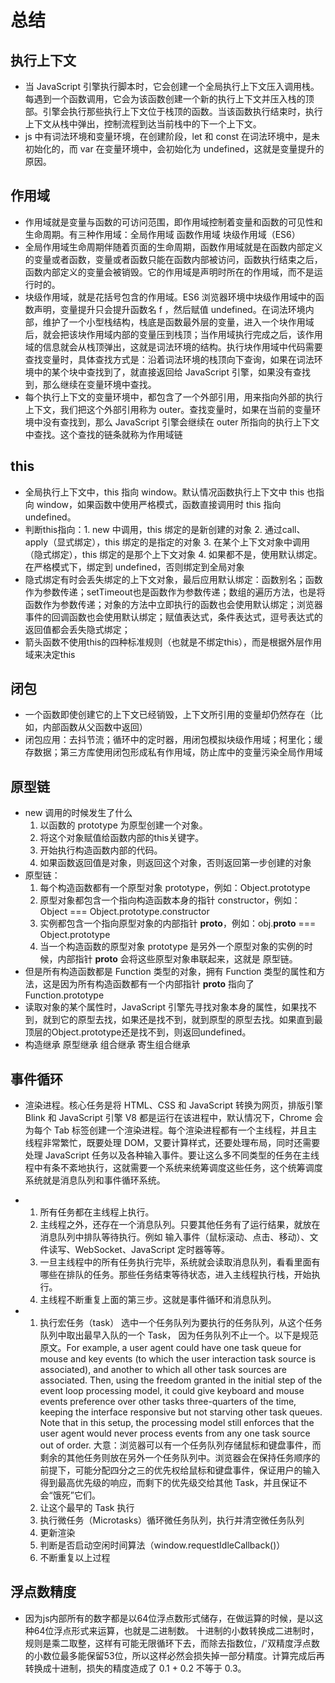 # 总结

## 执行上下文

* 当 JavaScript 引擎执行脚本时，它会创建一个全局执行上下文压入调用栈。每遇到一个函数调用，它会为该函数创建一个新的执行上下文并压入栈的顶部。引擎会执行那些执行上下文位于栈顶的函数。当该函数执行结束时，执行上下文从栈中弹出，控制流程到达当前栈中的下一个上下文。
* js 中有词法环境和变量环境，在创建阶段，let 和 const 在词法环境中，是未初始化的，而 var 在变量环境中，会初始化为 undefined，这就是变量提升的原因。

## 作用域

* 作用域就是变量与函数的可访问范围，即作用域控制着变量和函数的可见性和生命周期。有三种作用域：全局作用域 函数作用域 块级作用域（ES6）
* 全局作用域生命周期伴随着页面的生命周期，函数作用域就是在函数内部定义的变量或者函数，变量或者函数只能在函数内部被访问，函数执行结束之后，函数内部定义的变量会被销毁。它的作用域是声明时所在的作用域，而不是运行时的。
* 块级作用域，就是花括号包含的作用域。ES6 浏览器环境中块级作用域中的函数声明，变量提升只会提升函数名 f ，然后赋值 undefined。在词法环境内部，维护了一个小型栈结构，栈底是函数最外层的变量，进入一个块作用域后，就会把该块作用域内部的变量压到栈顶；当作用域执行完成之后，该作用域的信息就会从栈顶弹出，这就是词法环境的结构。执行块作用域中代码需要查找变量时，具体查找方式是：沿着词法环境的栈顶向下查询，如果在词法环境中的某个块中查找到了，就直接返回给 JavaScript 引擎，如果没有查找到，那么继续在变量环境中查找。
* 每个执行上下文的变量环境中，都包含了一个外部引用，用来指向外部的执行上下文，我们把这个外部引用称为 outer。查找变量时，如果在当前的变量环境中没有查找到，那么 JavaScript 引擎会继续在 outer 所指向的执行上下文中查找。这个查找的链条就称为作用域链

## this

* 全局执行上下文中，this 指向 window。默认情况函数执行上下文中 this 也指向 window，如果函数中使用严格模式，函数直接调用时 this 指向 undefined。
* 判断this指向：1. new 中调用，this 绑定的是新创建的对象 2. 通过call、apply（显式绑定），this 绑定的是指定的对象 3. 在某个上下文对象中调用（隐式绑定），this 绑定的是那个上下文对象 4. 如果都不是，使用默认绑定。在严格模式下，绑定到 undefined，否则绑定到全局对象
* 隐式绑定有时会丢失绑定的上下文对象，最后应用默认绑定：函数别名；函数作为参数传递；setTimeout也是函数作为参数传递；数组的遍历方法，也是将函数作为参数传递；对象的方法中立即执行的函数也会使用默认绑定；浏览器事件的回调函数也会使用默认绑定；赋值表达式，条件表达式，逗号表达式的返回值都会丢失隐式绑定；
* 箭头函数不使用this的四种标准规则（也就是不绑定this），而是根据外层作用域来决定this

## 闭包

* 一个函数即使创建它的上下文已经销毁，上下文所引用的变量却仍然存在（比如，内部函数从父函数中返回）
* 闭包应用：去抖节流；循环中的定时器，用闭包模拟块级作用域；柯里化；缓存数据；第三方库使用闭包形成私有作用域，防止库中的变量污染全局作用域

## 原型链

* new 调用的时候发生了什么
  1. 以函数的 prototype 为原型创建一个对象。
  2. 将这个对象赋值给函数内部的this关键字。
  3. 开始执行构造函数内部的代码。
  4. 如果函数返回值是对象，则返回这个对象，否则返回第一步创建的对象
* 原型链：
  1. 每个构造函数都有一个原型对象 prototype，例如：Object.prototype
  2. 原型对象都包含一个指向构造函数本身的指针 constructor，例如：Object === Object.prototype.constructor
  3. 实例都包含一个指向原型对象的内部指针 __proto__，例如：obj.__proto__ === Object.prototype
  4. 当一个构造函数的原型对象 prototype 是另外一个原型对象的实例的时候，内部指针 __proto__ 会将这些原型对象串联起来，这就是 原型链。
* 但是所有构造函数都是 Function 类型的对象，拥有 Function 类型的属性和方法，这是因为所有构造函数都有一个内部指针 __proto__ 指向了 Function.prototype
* 读取对象的某个属性时，JavaScript 引擎先寻找对象本身的属性，如果找不到，就到它的原型去找，如果还是找不到，就到原型的原型去找。如果直到最顶层的Object.prototype还是找不到，则返回undefined。
* 构造继承 原型继承 组合继承 寄生组合继承



## 事件循环

* 渲染进程。核心任务是将 HTML、CSS 和 JavaScript 转换为网页，排版引擎 Blink 和 JavaScript 引擎 V8 都是运行在该进程中，默认情况下，Chrome 会为每个 Tab 标签创建一个渲染进程。每个渲染进程都有一个主线程，并且主线程非常繁忙，既要处理 DOM，又要计算样式，还要处理布局，同时还需要处理 JavaScript 任务以及各种输入事件。要让这么多不同类型的任务在主线程中有条不紊地执行，这就需要一个系统来统筹调度这些任务，这个统筹调度系统就是消息队列和事件循环系统。
* 
  1. 所有任务都在主线程上执行。
  2. 主线程之外，还存在一个消息队列。只要其他任务有了运行结果，就放在消息队列中排队等待执行。例如 输入事件（鼠标滚动、点击、移动）、文件读写、WebSocket、JavaScript 定时器等等。
  4. 一旦主线程中的所有任务执行完毕，系统就会读取消息队列，看看里面有哪些在排队的任务。那些任务结束等待状态，进入主线程执行栈，开始执行。
  5. 主线程不断重复上面的第三步。这就是事件循环和消息队列。

* 
  1. 执行宏任务（task）
  选中一个任务队列为要执行的任务队列，从这个任务队列中取出最早入队的一个 Task，
  因为任务队列不止一个。以下是规范原文。For example, a user agent could have one task queue for mouse and key events (to which the user interaction task source is associated), and another to which all other task sources are associated. Then, using the freedom granted in the initial step of the event loop processing model, it could give keyboard and mouse events preference over other tasks three-quarters of the time, keeping the interface responsive but not starving other task queues. Note that in this setup, the processing model still enforces that the user agent would never process events from any one task source out of order. 大意：浏览器可以有一个任务队列存储鼠标和键盘事件，而剩余的其他任务则放在另外一个任务队列中。浏览器会在保持任务顺序的前提下，可能分配四分之三的优先权给鼠标和键盘事件，保证用户的输入得到最高优先级的响应，而剩下的优先级交给其他 Task，并且保证不会“饿死”它们。
  2. 让这个最早的 Task 执行
  3. 执行微任务（Microtasks）循环微任务队列，执行并清空微任务队列
  4. 更新渲染
  5. 判断是否启动空闲时间算法（window.requestIdleCallback()）
  6. 不断重复以上过程

## 浮点数精度

* 因为js内部所有的数字都是以64位浮点数形式储存，在做运算的时候，是以这种64位浮点形式来运算，也就是二进制数。 十进制的小数转换成二进制时，规则是乘二取整，这样有可能无限循环下去，而除去指数位，/'双精度浮点数的小数位最多能保留53位，所以这样必然会损失掉一部分精度。计算完成后再转换成十进制，损失的精度造成了 0.1 + 0.2 不等于 0.3。



